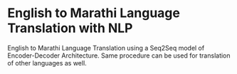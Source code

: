 # English to Marathi Language Translation with NLP

English to Marathi Language Translation using a Seq2Seq model of Encoder-Decoder Architecture. Same procedure can be used for translation of other languages as well.
